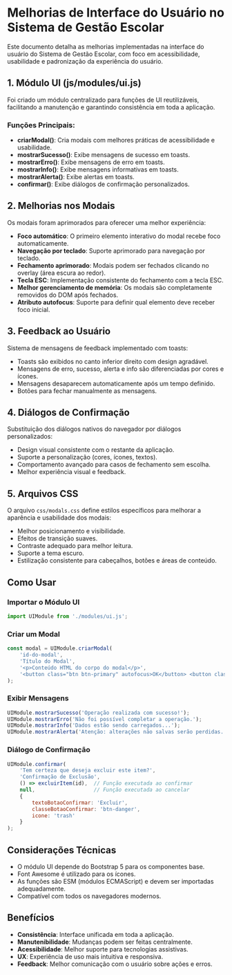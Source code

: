 # Melhorias de Interface do Usuário no Sistema de Gestão Escolar

Este documento detalha as melhorias implementadas na interface do usuário do Sistema de Gestão Escolar, com foco em acessibilidade, usabilidade e padronização da experiência do usuário.

## 1. Módulo UI (js/modules/ui.js)

Foi criado um módulo centralizado para funções de UI reutilizáveis, facilitando a manutenção e garantindo consistência em toda a aplicação.

### Funções Principais:

- **criarModal()**: Cria modais com melhores práticas de acessibilidade e usabilidade.
- **mostrarSucesso()**: Exibe mensagens de sucesso em toasts.
- **mostrarErro()**: Exibe mensagens de erro em toasts.
- **mostrarInfo()**: Exibe mensagens informativas em toasts.
- **mostrarAlerta()**: Exibe alertas em toasts.
- **confirmar()**: Exibe diálogos de confirmação personalizados.

## 2. Melhorias nos Modais

Os modais foram aprimorados para oferecer uma melhor experiência:

- **Foco automático**: O primeiro elemento interativo do modal recebe foco automaticamente.
- **Navegação por teclado**: Suporte aprimorado para navegação por teclado.
- **Fechamento aprimorado**: Modais podem ser fechados clicando no overlay (área escura ao redor).
- **Tecla ESC**: Implementação consistente do fechamento com a tecla ESC.
- **Melhor gerenciamento de memória**: Os modais são completamente removidos do DOM após fechados.
- **Atributo autofocus**: Suporte para definir qual elemento deve receber foco inicial.

## 3. Feedback ao Usuário

Sistema de mensagens de feedback implementado com toasts:

- Toasts são exibidos no canto inferior direito com design agradável.
- Mensagens de erro, sucesso, alerta e info são diferenciadas por cores e ícones.
- Mensagens desaparecem automaticamente após um tempo definido.
- Botões para fechar manualmente as mensagens.

## 4. Diálogos de Confirmação

Substituição dos diálogos nativos do navegador por diálogos personalizados:

- Design visual consistente com o restante da aplicação.
- Suporte a personalização (cores, ícones, textos).
- Comportamento avançado para casos de fechamento sem escolha.
- Melhor experiência visual e feedback.

## 5. Arquivos CSS

O arquivo `css/modals.css` define estilos específicos para melhorar a aparência e usabilidade dos modais:

- Melhor posicionamento e visibilidade.
- Efeitos de transição suaves.
- Contraste adequado para melhor leitura.
- Suporte a tema escuro.
- Estilização consistente para cabeçalhos, botões e áreas de conteúdo.

## Como Usar

### Importar o Módulo UI

```javascript
import UIModule from './modules/ui.js';
```

### Criar um Modal

```javascript
const modal = UIModule.criarModal(
    'id-do-modal',
    'Título do Modal',
    '<p>Conteúdo HTML do corpo do modal</p>',
    '<button class="btn btn-primary" autofocus>OK</button> <button class="btn btn-secondary" data-bs-dismiss="modal">Cancelar</button>'
);
```

### Exibir Mensagens

```javascript
UIModule.mostrarSucesso('Operação realizada com sucesso!');
UIModule.mostrarErro('Não foi possível completar a operação.');
UIModule.mostrarInfo('Dados estão sendo carregados...');
UIModule.mostrarAlerta('Atenção: alterações não salvas serão perdidas.');
```

### Diálogo de Confirmação

```javascript
UIModule.confirmar(
    'Tem certeza que deseja excluir este item?',
    'Confirmação de Exclusão',
    () => excluirItem(id),  // Função executada ao confirmar
    null,                   // Função executada ao cancelar
    {
        textoBotaoConfirmar: 'Excluir',
        classeBotaoConfirmar: 'btn-danger',
        icone: 'trash'
    }
);
```

## Considerações Técnicas

- O módulo UI depende do Bootstrap 5 para os componentes base.
- Font Awesome é utilizado para os ícones.
- As funções são ESM (módulos ECMAScript) e devem ser importadas adequadamente.
- Compatível com todos os navegadores modernos.

## Benefícios

- **Consistência**: Interface unificada em toda a aplicação.
- **Manutenibilidade**: Mudanças podem ser feitas centralmente.
- **Acessibilidade**: Melhor suporte para tecnologias assistivas.
- **UX**: Experiência de uso mais intuitiva e responsiva.
- **Feedback**: Melhor comunicação com o usuário sobre ações e erros. 